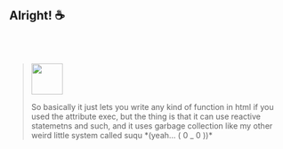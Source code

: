 ## Alright! ☕

<br />
<br />

> <p align="left" width="56px" height="56px"><img src="https://cdn.discordapp.com/emojis/656904927846596629.webp?size=96&quality=lossless" width="56px" height="56px" /><p>
> So basically it just lets you write any kind of function in html if you used the attribute exec, but the thing is that it can use reactive statemetns and such, and it uses garbage collection like my other weird little system called suqu *(yeah... ( 0 _ 0 ))*